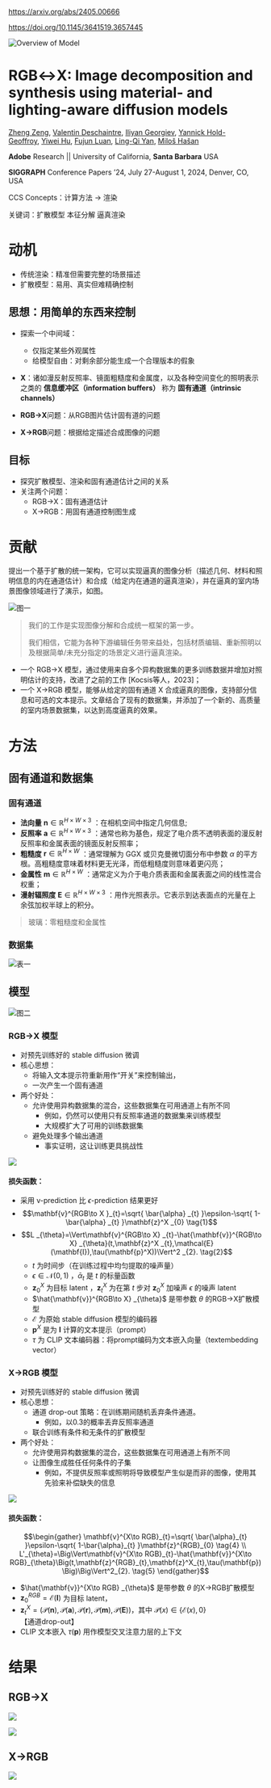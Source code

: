 https://arxiv.org/abs/2405.00666

https://doi.org/10.1145/3641519.3657445

![Overview of Model](https://github.com/hongsi466474/A4MD/blob/6f0668dc2f3bbf5b0970b892b07bab3c79bc2f92/%E5%9B%BE%E7%89%87/RGB%E2%86%94X/IMG_0278.jpeg?raw=true)

# RGB↔X: Image decomposition and synthesis using material- and lighting-aware diffusion models

[Zheng Zeng](https://arxiv.org/search/cs?searchtype=author&query=Zeng,+Z), [Valentin Deschaintre](https://arxiv.org/search/cs?searchtype=author&query=Deschaintre,+V), [Iliyan Georgiev](https://arxiv.org/search/cs?searchtype=author&query=Georgiev,+I), [Yannick Hold-Geoffroy](https://arxiv.org/search/cs?searchtype=author&query=Hold-Geoffroy,+Y), [Yiwei Hu](https://arxiv.org/search/cs?searchtype=author&query=Hu,+Y), [Fujun Luan](https://arxiv.org/search/cs?searchtype=author&query=Luan,+F), [Ling-Qi Yan](https://arxiv.org/search/cs?searchtype=author&query=Yan,+L), [Miloš Hašan](https://arxiv.org/search/cs?searchtype=author&query=Ha%C5%A1an,+M)

**Adobe** Research || University of California, **Santa Barbara** USA

**SIGGRAPH** Conference Papers ’24, July 27-August 1, 2024, Denver, CO, USA

CCS Concepts：计算方法 $\to$ 渲染

关键词：扩散模型 本征分解 逼真渲染

# 动机

- 传统渲染：精准但需要完整的场景描述
- 扩散模型：易用、真实但难精确控制

<!--- 探索 *扩散模型* 、 *渲染* 和 *固有通道估计* 之间的联系，重点关注材质/光线估计和以材质/光线为条件的图像合成，所有这些都在同一个扩散框架中进行。 --->

## 思想：用简单的东西来控制

- 探索一个中间域：
	- 仅指定某些外观属性
	- 给模型自由：对剩余部分能生成一个合理版本的假象
- **X**：诸如漫反射反照率、镜面粗糙度和金属度，以及各种空间变化的照明表示之类的 **信息缓冲区（information buffers）** 称为 **固有通道（intrinsic channels）**

- **RGB→X**问题：从RGB图片估计固有道的问题

- **X→RGB**问题：根据给定描述合成图像的问题

## 目标

- 探究扩散模型、渲染和固有通道估计之间的关系
- 关注两个问题：
	- RGB→X：固有通道估计
	- X→RGB：用固有通道控制图生成

# 贡献

提出一个基于扩散的统一架构，它可以实现逼真的图像分析（描述几何、材料和照明信息的内在通道估计）和合成（给定内在通道的逼真渲染），并在逼真的室内场景图像领域进行了演示，如图。

![图一](https://github.com/hongsi466474/A4MD/blob/6f0668dc2f3bbf5b0970b892b07bab3c79bc2f92/%E5%9B%BE%E7%89%87/RGB%E2%86%94X/IMG_0277.jpeg?raw=true)

> 我们的工作是实现图像分解和合成统一框架的第一步。
> 
> 我们相信，它能为各种下游编辑任务带来益处，包括材质编辑、重新照明以及根据简单/未充分指定的场景定义进行逼真渲染。

- 一个 RGB→X 模型，通过使用来自多个异构数据集的更多训练数据并增加对照明估计的支持，改进了之前的工作 [Kocsis等人，2023]；
- 一个 X→RGB 模型，能够从给定的固有通道 X 合成逼真的图像，支持部分信息和可选的文本提示。文章结合了现有的数据集，并添加了一个新的、高质量的室内场景数据集，以达到高度逼真的效果。

# 方法

## 固有通道和数据集

### 固有通道
- **法向量** $\mathbf{n}\in\mathbb{R}^{H\times W\times 3}$ ：在相机空间中指定几何信息;
- **反照率** $\mathbf{a}\in\mathbb{R}^{H\times W\times 3}$ ：通常也称为基色，规定了电介质不透明表面的漫反射反照率和金属表面的镜面反射反照率；
- **粗糙度** $\mathbf{r}\in\mathbb{R}^{H\times W}$ ：通常理解为 GGX 或贝克曼微切面分布中参数 $\alpha$ 的平方根。高粗糙度意味着材料更无光泽，而低粗糙度则意味着更闪亮；
- **金属性** $\mathbf{m}\in\mathbb{R}^{H\times W}$ ：通常定义为介于电介质表面和金属表面之间的线性混合权重；
- **漫射辐照度** $\mathbf{E}\in\mathbb{R}^{H\times W\times 3}$ ：用作光照表示。它表示到达表面点的光量在上余弦加权半球上的积分。

> 玻璃：零粗糙度和金属性

### 数据集

![表一](https://github.com/hongsi466474/A4MD/blob/6f0668dc2f3bbf5b0970b892b07bab3c79bc2f92/%E5%9B%BE%E7%89%87/RGB%E2%86%94X/IMG_0279.jpeg?raw=true)

## 模型

![图二](https://github.com/hongsi466474/A4MD/blob/6f0668dc2f3bbf5b0970b892b07bab3c79bc2f92/%E5%9B%BE%E7%89%87/RGB%E2%86%94X/IMG_0278.jpeg?raw=true)

### RGB→X 模型

- 对预先训练好的 stable diffusion 微调
- 核心思想：
	- 将输入文本提示符重新用作“开关”来控制输出，
	- 一次产生一个固有通道
- 两个好处：
	- 允许使用异构数据集的混合，这些数据集在可用通道上有所不同
		- 例如，仍然可以使用只有反照率通道的数据集来训练模型
		- 大规模扩大了可用的训练数据集
	- 避免处理多个输出通道
		- 事实证明，这让训练更具挑战性

![](https://github.com/hongsi466474/A4MD/blob/15dd5360cadbc8cbe47a4db2b963235cab57ad4b/%E5%9B%BE%E7%89%87/RGB%E2%86%94X/RGB%E2%80%94%3EX.jpeg?raw=true)

#### 损失函数：
- 采用 v-prediction 比 $\epsilon$-prediction 结果更好
- $$\mathbf{v}^{RGB\to X }_{t}=\sqrt{ \bar{\alpha} _{t} }\epsilon-\sqrt{ 1-\bar{\alpha} _{t} }\mathbf{z}^X _{0}  \tag{1}$$
- $$L _{\theta}=\Vert\mathbf{v}^{RGB\to X} _{t}-\hat{\mathbf{v}}^{RGB\to X} _{\theta}(t,\mathbf{z}^X _{t},\mathcal{E}(\mathbf{I}),\tau(\mathbf{p}^X))\Vert^2 _{2}. \tag{2}$$
	- $t$ 为时间步（在训练过程中均匀提取的噪声量）
	- $\epsilon\in\mathcal{N}(0,1)$ ，$`\bar{\alpha} _t`$ 是 $t$ 的标量函数
	- $\mathbf{z}^X _0$ 为目标 latent ，$`\mathbf{z}^X _t`$ 为在第 $t$ 步对 $\mathbf{z}^X _0$ 加噪声 $\epsilon$ 的噪声 latent
	- $\hat{\mathbf{v}}^{RGB\to X} _{\theta}$ 是带参数 $\theta$ 的RGB→X扩散模型
	- $\mathcal{E}$ 为原始 stable diffusion 模型的编码器
	- $\mathbf{p}^X$ 是为 $\mathbf{I}$ 计算的文本提示（prompt）
	- $\tau$ 为 CLIP 文本编码器：将prompt编码为文本嵌入向量（textembedding vector）

### X→RGB 模型

- 对预先训练好的 stable diffusion 微调
- 核心思想：
	- 通道 drop-out 策略：在训练期间随机丢弃条件通道。
		- 例如，以0.3的概率丢弃反照率通道
	- 联合训练有条件和无条件的扩散模型
- 两个好处：
	- 允许使用异构数据集的混合，这些数据集在可用通道上有所不同
	- 让图像生成胜任任何条件的子集
		- 例如，不提供反照率或照明将导致模型产生似是而非的图像，使用其先验来补偿缺失的信息
 
![](https://github.com/hongsi466474/A4MD/blob/6f0668dc2f3bbf5b0970b892b07bab3c79bc2f92/%E5%9B%BE%E7%89%87/RGB%E2%86%94X/X-%3ERGB.jpeg?raw=true)

#### 损失函数：
```math
\begin{gather}
\mathbf{v}^{X\to RGB}_{t}=\sqrt{ \bar{\alpha}_{t} }\epsilon-\sqrt{ 1-\bar{\alpha}_{t} }\mathbf{z}^{RGB}_{0}  \tag{4} \\
L'_{\theta}=\Big\Vert\mathbf{v}^{X\to RGB}_{t}-\hat{\mathbf{v}}^{X\to RGB}_{\theta}\Big(t,\mathbf{z}^{RGB}_{t},\mathbf{z}^X_{t},\tau(\mathbf{p})\Big)\Big\Vert^2_{2}. \tag{5}
\end{gather}
```

- $\hat{\mathbf{v}}^{X\to RGB} _{\theta}$ 是带参数 $\theta$ 的X→RGB扩散模型
- $\mathbf{z}^{RGB} _0=\mathcal{E}(\mathbf{I})$ 为目标 latent，
- $\mathbf{z}^X _t=(\mathcal{P}(\mathbf{n}),\mathcal{P}(\mathbf{a}),\mathcal{P}(\mathbf{r}),\mathcal{P}(\mathbf{m}),\mathcal{P}(\mathbf{E}))$，其中 $\mathcal{P}(x)\in\{\mathcal{E}(x),0\}$ 【通道drop-out】
- CLIP 文本嵌入 $\tau(\mathbf{p})$ 用作模型交叉注意力层的上下文

# 结果

## RGB→X

![](https://github.com/hongsi466474/A4MD/blob/6f0668dc2f3bbf5b0970b892b07bab3c79bc2f92/%E5%9B%BE%E7%89%87/RGB%E2%86%94X/IMG_0085.jpeg?raw=true)

![](https://github.com/hongsi466474/A4MD/blob/6f0668dc2f3bbf5b0970b892b07bab3c79bc2f92/%E5%9B%BE%E7%89%87/RGB%E2%86%94X/IMG_0282.jpeg?raw=true)

## X→RGB

![](https://github.com/hongsi466474/A4MD/blob/6f0668dc2f3bbf5b0970b892b07bab3c79bc2f92/%E5%9B%BE%E7%89%87/RGB%E2%86%94X/IMG_0283.jpeg?raw=ture)
